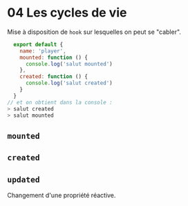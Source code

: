 # 04 Les cycles de vie

Mise à disposition de `hook` sur lesquelles on peut se "cabler".

```js
  export default {
    name: 'player',
    mounted: function () {
      console.log('salut mounted')
    },
    created: function () {
      console.log('salut created')
    }
  }
// et on obtient dans la console :
> salut created
> salut mounted
```



## `mounted`





## `created`





## `updated`

Changement d'une propriété réactive.